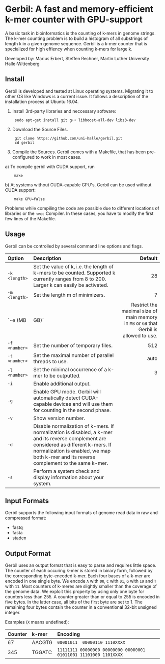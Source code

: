 # Gerbil: A fast and memory-efficient k-mer counter with GPU-support

A basic task in bioinformatics is the counting of k-mers in
genome strings. The k-mer counting problem is to build a histogram of
all substrings of length k in a given genome sequence. 
Gerbil is a k-mer counter that is specialized for high effiency when counting k-mers for large k.

Developed by: Marius Erbert, Steffen Rechner, Martin Luther University Halle-Wittenberg

## Install

Gerbil is developed and tested at Linux operating systems. Migrating it to other OS like Windows is a current issue. It follows a description of the installation process at Ubuntu 16.04.

1. Install 3rd-party libraries and neccessary software:

        sudo apt-get install git g++ libboost-all-dev libz3-dev

2. Download the Source Files. 

        git clone https://github.com/uni-halle/gerbil.git
        cd gerbil
        
3. Compile the Sources. Gerbil comes with a Makefile, that has been pre-configured to work in most cases. 
  
  a) To compile gerbil with CUDA support, run
        
        make
  
  b) At systems without CUDA-capable GPU's, Gerbil can be used without CUDA support:

        make GPU=false

Problems while compiling the code are possible due to different locations of libraries or the `nvcc` Compiler. In these cases, you have to modify the first few lines of the Makefile.

## Usage

Gerbil can be controlled by several command line options and flags.

| Option                  | Description   | Default |
|:------------------------|:--------------| -------:|
| `-k <length>`        | Set the value of k, i.e. the length of k-mers to be counted. Supported k currently ranges from 8 to 200. Larger k can easily be activated. | 28 |
| `-m <length>`       | Set the length m of minimizers.      |   7 |
| `-e <size>(MB|GB)` | Restrict the maximal size of main memory in `MB` or `GB` that Gerbil is allowed to use.      |    auto |
| `-f <number>` | Set the number of temporary files.      |    512 |
| `-t <number>` | Set the maximal number of parallel threads to use.      |    auto |
| `-l <number>` | Set the minimal occurrence of a k-mer to be outputted.      |    3 |
| `-i` | Enable additional output.      |    |
| `-g` | Enable GPU mode. Gerbil will automatically detect CUDA-capable devices and will use them for counting in the second phase.      |     |
| `-v` | Show version number.      |     |
| `-d` | Disable normalization of k-mers. If normalization is disabled, a k-mer and its reverse complement are considered as different k-mers. If normalization is enabled, we map both k-mer and its reverse complement to the same k-mer.       |     |
| `-s` | Perform a system check and display information about your system.     |     |

## Input Formats

Gerbil supports the following input formats of genome read data in raw and compressed format: 
 * fastq
 * fasta
 * staden

## Output Format

Gerbil uses an output format that is easy to parse and requires little space. The counter of each occuring k-mer is stored in binary form, followed by the corresponding byte-encoded k-mer. Each four bases of a k-mer are encoded in one single byte. We encode `A` with `00`, `C` with `01`, `G` with `10` and `T` with `11`. Most counters of k-meres are slightly smaller than the coverage of the genome data. We exploit this property by using only one byte for counters less than 255. A counter greater than or equal to 255 is encoded in five bytes. In the latter case, all bits of the first byte are set to 1. The remaining four bytes contain the counter in a conventional 32-bit unsigned integer.

Examples (`X` means undefined):

| Counter | k-mer   | Encoding                      |
|:--------|:--------|:------------------------------|
| 67      | AACGTG  | `00001011  00000110 1110XXXX` |
| 345     | TGGATC  | `11111111 00000000 00000000 00000001 01011001 11101000 1101XXXX` |


